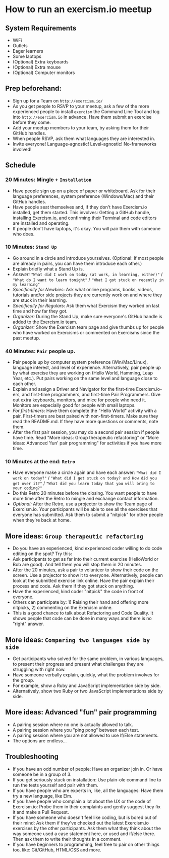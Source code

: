 # How to run an exercism.io meetup

## System Requirements
- WiFi
- Outlets
- Eager learners
- Some laptops
- (Optional) Extra keyboards
- (Optional) Extra mouse
- (Optional) Computer monitors

## Prep beforehand:
- Sign up for a Team on `http://exercism.io/`
- As you get people to RSVP to your meetup, ask a few of the more experienced people to install `exercism` the Command Line Tool and log into `http://exercism.io` in advance. Have them submit an exercise before they come.
- Add your meetup members to your team, by asking them for their GitHub handles.
- When people RSVP, ask them what languages they are interested in.
- Invite everyone! Language-agnostic! Level-agnostic! No-frameworks involved!

## Schedule
### 20 Minutes: Mingle + `Installation`
* Have people sign up on a piece of paper or whiteboard. Ask for their language preferences, system preference (Windows/Mac) and their GitHub handles.
* Have people seat themselves and, if they don't have Exercism.io installed, get them started. This involves: Getting a GitHub handle, installing Exercism.io, and confirming their Terminal and code editors are installed and operating.
* If people don't have laptops, it's okay. You will pair them with someone who does.

### 10 Minutes: `Stand Up`
* Go around in a circle and introduce yourselves. (Optional: If most people are already in pairs, you can have them introduce each other.)
* Explain briefly what a Stand Up is.
* _Answer:_ `"What did I work on today (at work, in learning, either)"` / `"What do I want to learn tonight"` / `"What I got stuck on recently in my learning"` 
* _Specifically for Newbies_: Ask what online programs, books, videos, tutorials and/or side projects they are currently work on and where they are stuck in their learning.
* _Specifically for Regulars_: Ask them what Exercism they worked on last time and how far they got.
* _Organizer:_ During the Stand Up, make sure everyone's GitHub handle is added to the Exercism.io team.
* _Organizer:_ Show the Exercism team page and give thumbs up for people who have worked on Exercisms or commented on Exercisms since the past meetup. 

### 40 Minutes: `Pair` people up.
* Pair people up by computer system preference (Win/Mac/Linux), language interest, and level of experience. Alternatively, pair people up by what exercise they are working on (Hello World, Hamming, Leap Year, etc.). Put pairs working on the same level and language close to each other.
* Explain and assign a Driver and Navigator for the first-time Exercism.io-ers, and first-time programmers, and first-time Pair Programmers. Give out extra keyboards, monitors, and mice for people who need it. Monitors are especially good for people with small laptops.
* *For first-timers:* Have them complete the "Hello World" activity with a pair. First-timers are best paired with non-first-timers. Make sure they read the README.md. If they have more questions or comments, note them.
* After the first pair session, you may do a second pair session if people have time. Read "More ideas: Group therapeutic refactoring" or "More ideas: Advanced 'fun' pair programming" for activities if you have more time.

### 10 Minutes at the end: `Retro`
* Have everyone make a circle again and have each answer: `"What did I work on today?"` / `"What did I get stuck on today? and How did you get over it?"` / `"What did you learn today that you will bring to your coding?"`
* Do this Retro 20 minutes before the closing. You want people to have more time after the Retro to mingle and exchange contact information.
* *Optional:* After the Retro, use a projector to show the Team page of Exercism.io. Your participants will be able to see all the exercises that everyone has submitted. Ask them to submit a "nitpick" for other people when they're back at home.

## More ideas: `Group therapeutic refactoring`
* Do you have an experienced, kind experienced coder willing to do code editing on the spot? Try this:
* Ask participants to get as far into their current exercise (HelloWorld or Bob are good). And tell them you will stop them in 20 minutes.
* After the 20 minutes, ask a pair to volunteer to show their code on the screen. Use a projector to show it to everyone. Alternatively, people can look at the submitted exercise link online. Have the pair explain their process and code. Ask them if they got stuck on anything.
* Have the experienced, kind coder "nitpick" the code in front of everyone.
* Others can participate by: 1) Raising their hand and offering more nitpicks, 2) commenting on the Exercism online.
* This is a good chance to talk about Refactoring and Code Quality. It shows people that code can be done in many ways and there is no "right" answer.

## More ideas: `Comparing two languages side by side`
* Get participants who solved for the same problem, in various languages, to present their progress and present what challenges they are struggling with right now.
* Have someone verbally explain, quickly, what the problem involves for the group.
* For example, show a Ruby and JavaScript implementation side by side.
* Alternatively, show two Ruby or two JavaScript implementations side by side.

## More ideas: Advanced "fun" pair programming
* A pairing session where no one is actually allowed to talk.
* A pairing session where you "ping pong" between each test.
* A pairing session where you are not allowed to use If/Else statements.
* The options are endless...

## Troubleshooting
- If you have an odd number of people: Have an organizer join in. Or have someone be in a group of 3.
- If you get seriously stuck on installation: Use plain-ole command line to run the tests yourself and pair with them.
- If you have people who are experts in, like, all the languages: Have them try a new language, like Elm.
- If you have people who complain a lot about the UX or the code of Exercism.io: Probe them in their complaints and gently suggest they fix it and make a Pull Request.
- If you have someone who doesn't feel like coding, but is bored out of their mind: Ask them if they've checked out the latest Exercism.io exercises by the other participants. Ask them what they think about the way someone used a case statement here, or used and if/else there. Then ask them to write their thoughts in a comment.
- If you have beginners to programming, feel free to pair on other things too, like: Git/GitHub, HTML/CSS and more.
